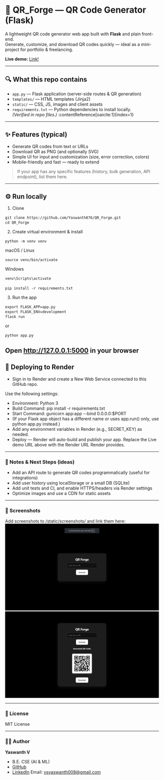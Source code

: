 # 🔗 QR_Forge — QR Code Generator (Flask)

A lightweight QR code generator web app built with **Flask** and plain front-end.  
Generate, customize, and download QR codes quickly — ideal as a mini-project for portfolio & freelancing.

**Live demo:** [Link!](https://qr-forge.onrender.com) <!-- replace with your actual Render URL -->

---

## 🔍 What this repo contains
- `app.py` — Flask application (server-side routes & QR generation)  
- `templates/` — HTML templates (Jinja2)  
- `static/` — CSS, JS, images and client assets  
- `requirements.txt` — Python dependencies to install locally.  
*(Verified in repo files.)* :contentReference[oaicite:1]{index=1}

---

## ✨ Features (typical)
- Generate QR codes from text or URLs  
- Download QR as PNG (and optionally SVG)  
- Simple UI for input and customization (size, error correction, colors)  
- Mobile-friendly and fast — ready to extend

> If your app has any specific features (history, bulk generation, API endpoint), list them here.

---

## ⚙️ Run locally


1. Clone
```
git clone https://github.com/Yaswanth876/QR_Forge.git
cd QR_Forge
```
2. Create virtual environment & install
```
python -m venv venv
```
macOS / Linux
```
source venv/bin/activate
```
Windows
```
venv\Scripts\activate

pip install -r requirements.txt
```
3. Run the app
```
export FLASK_APP=app.py
export FLASK_ENV=development
flask run
```
or
```
python app.py
```
Open http://127.0.0.1:5000 in your browser
---

## 🚀 Deploying to Render

- Sign in to Render and create a New Web Service connected to this GitHub repo.

Use the following settings:

- Environment: Python 3
- Build Command: pip install -r requirements.txt
- Start Command: gunicorn app:app --bind 0.0.0.0:$PORT
- (If your Flask app object has a different name or uses app.run() only, use python app.py instead.)
- Add any environment variables in Render (e.g., SECRET_KEY) as needed.
- Deploy — Render will auto-build and publish your app. Replace the Live demo URL above with the Render URL Render provides.

---

### 📝 Notes & Next Steps (ideas)

- Add an API route to generate QR codes programmatically (useful for integrations)
- Add user history using localStorage or a small DB (SQLite)
- Add unit tests and CI, and enable HTTPS/headers via Render settings
- Optimize images and use a CDN for static assets

---

### 📸 Screenshots

Add screenshots to /static/screenshots/ and link them here:
![Home](demo2.png)
![Home](demo1.png)

---

### 📄 License
MIT License

---

### 👨‍💻 Author

**Yaswanth V** 
- B.E. CSE (AI & ML)
- [GitHub](https://github.com/Yaswanth876)
- [LinkedIn](www.linkedin.com/in/yaswanthv876)
Email: vsyaswanth008@gmail.com
